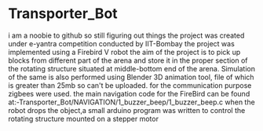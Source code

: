 # Transporter_Bot
i am a noobie to github so still figuring out things
the project was created under e-yantra competition conducted by IIT-Bombay
the project was implemented using a Firebird V robot
the aim of the project is to pick up blocks from different part of the arena and store it in the proper section of the  rotating structure  situated at middle-bottom end of the arena.
Simulation of the same is also performed using Blender 3D animation tool, file of which is greater than 25mb so can't be uploaded.
for the communication purpose zigbees were used.
the main navigation code for the FireBird can be found at:-Transporter_Bot/NAVIGATION/1_buzzer_beep/1_buzzer_beep.c
when the robot drops the object,a small arduino program was written to control the rotating structure mounted on a stepper motor


